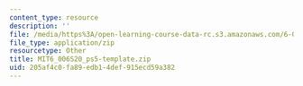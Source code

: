 ```yaml
---
content_type: resource
description: ''
file: /media/https%3A/open-learning-course-data-rc.s3.amazonaws.com/6-006-introduction-to-algorithms-spring-2020/205af4c0fa89edb14def915ecd59a382_MIT6_006S20_ps5-template.zip
file_type: application/zip
resourcetype: Other
title: MIT6_006S20_ps5-template.zip
uid: 205af4c0-fa89-edb1-4def-915ecd59a382
---
```

